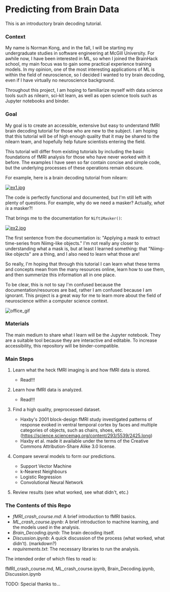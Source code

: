 # Predicting from Brain Data

This is an introductory brain decoding tutorial. 

### Context

My name is Norman Kong, and in the fall, I will be starting my undergraduate studies in software engineering at McGill University. For awhile now, I have been interested in ML, so when I joined the BrainHack school, my main focus was to gain some practical experience training models. In my opinion, one of the most interesting applications of ML is within the field of neuroscience, so I decided I wanted to try brain decoding, even if I have virtually no neuroscience background. 

Throughout this project, I am hoping to familiarize myself with data science tools such as nilearn, sci-kit learn, as well as open science tools such as Jupyter notebooks and binder.

### Goal

My goal is to create an accessible, extensive but easy to understand fMRI brain decoding tutorial for those who are new to the subject. I am hoping that this tutorial will be of high enough quality that it may be shared to the nilearn team, and hopefully help future scientists entering the field. 

This tutorial will differ from existing tutorials by including the basic foundations of fMRI analysis for those who have never worked with it before. The examples I have seen so far contain concise and simple code, but the underlying processes of these operations remain obscure. 

For example, here is a brain decoding tutorial from nilearn:

[![ex1.jpg](https://i.postimg.cc/x8bwgH1Y/ex1.jpg)](https://postimg.cc/8fNXz7vn)

The code is perfectly functional and documented, but I'm still left with plenty of questions. For example, why do we need a masker? Actually, *what is* a masker?!

That brings me to the documentation for `NiftiMasker()`:

[![ex2.jpg](https://i.postimg.cc/G9wZf24D/ex2.jpg)](https://postimg.cc/Mf5PMzbZ)

The first sentence from the documentation is: "Applying a mask to extract time-series from Niimg-like objects." I'm not really any closer to understanding what a mask is, but at least I learned something: that "Niimg-like objects" are a thing, and I also need to learn what those are! 

So really, I'm hoping that through this tutorial I can learn what these terms and concepts mean from the many resources online, learn how to use them, and then summerize this information all in one place. 

To be clear, this is not to say I'm confused because the documentation/resources are bad, rather I am confused because I am ignorant. This project is a great way for me to learn more about the field of neuroscience within a computer science context.

![office_gif](https://media.giphy.com/media/R5kxSVfg1k0dG/giphy.gif)

### Materials

The main medium to share what I learn will be the Jupyter notebook. They are a suitable tool because they are interactive and editable. To increase accessibility, this repository will be binder-compatible. 

### Main Steps

1. Learn what the heck fMRI imaging is and how fMRI data is stored.
    - Read!!!

2. Learn how fMRI data is analyzed.
    - Read!!!

3. Find a high quality, preprocessed dataset.
    - Haxby's 2001 block-design fMRI study investigated patterns of response evoked in ventral temporal cortex by faces and multiple categories of objects, such as chairs, shoes, etc. (https://science.sciencemag.org/content/293/5539/2425.long)
    - Haxby et al. made it available under the terms of the Creative Commons Attribution-Share Alike 3.0 license.

4. Compare several models to form our predictions.
    - Support Vector Machine 
    - k-Nearest Neighbours
    - Logistic Regression
    - Convolutional Neural Network 

5. Review results (see what worked, see what didn't, etc.)

### The Contents of this Repo

- _fMRI_crash_course.md_: A brief introduction to fMRI basics. 
- _ML_crash_course.ipynb_: A brief introduction to machine learning, and the models used in the analysis.
- _Brain_Decoding.ipynb_: The brain decoding itself. 
- _Discussion.ipynb_: A quick discussion of the process (what worked, what didn't). (markdown?)
- _requirements.txt_: The necessary libraries to run the analysis. 

The intended order of which files to read is:

fMRI_crash_course.md, ML_crash_course.ipynb, Brain_Decoding.ipynb, Discussion.ipynb




TODO: Special thanks to...

